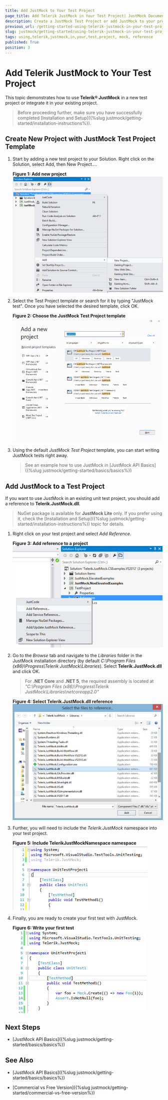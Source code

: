 ```yaml
---
title: Add JustMock to Your Test Project
page_title: Add Telerik JustMock in Your Test Project| JustMock Documentation
description: Create a JustMock Test Project or add JustMock to your project and start using it.
previous_url: /getting-started-using-telerik-justmock-in-your-test-project.html
slug: justmock/getting-started/using-telerik-justmock-in-your-test-project
tags: using,telerik,justmock,in,your,test,project, mock, reference
published: True
position: 3
---
```


# Add Telerik JustMock to Your Test Project

This topic demonstrates how to use __Telerik® JustMock__ in a new test project or integrate it in your existing project.

>Before proceeding further, make sure you have successfully completed [Installation and Setup]({%slug justmock/getting-started/installation-instructions%}).

    	
## Create New Project with JustMock Test Project Template

1. Start by adding a new test project to your Solution. Right click on the Solution, select Add, then New Project.... 

	**Figure 1: Add new project**  
	![Add New Project to VS Solution](images/AddNewProject.png)

1. Select the Test Project template or search for it by typing "JustMock test". Once you have selected the desired template, click OK.

	**Figure 2: Choose the JustMock Test Project template**  
	![JustMock Test Project Template](images/ProjectTemplate.png)

1. Using the default *JustMock Test Project* template, you can start writing JustMock tests right away. 
	
	> See an example how to use JustMock in [JustMock API Basics]({%slug justmock/getting-started/basics/basics%})

## Add JustMock to a Test Project

If you want to use JustMock in an existing unit test project, you should add a reference to **Telerik.JustMock.dll**. 

>NuGet package is available for **JustMock Lite** only. If you prefer using it, check the [Installation and Setup]({%slug justmock/getting-started/installation-instructions%}) topic for details. 

1. Right click on your test project and select *Add Reference*.

	**Figure 3: Add reference to a project**  
	![JustMock Test Project Template](images/AddReference.png)

1. Go to the *Browse* tab and navigate to the *Libraries* folder in the JustMock installation directory (by default *C:\Program Files (x86)\Progress\Telerik JustMock\Libraries*). Select __Telerik.JustMock.dll__ and click OK.
	
	> For **.NET Core** and **.NET 5**, the required assembly is located at *"C:\Program Files (x86)\Progress\Telerik JustMock\Libraries\netcoreapp2.0\"*

	**Figure 4: Select Telerik.JustMock.dll reference**  
	![JustMock Test Project Template](images/SelectReference.png)


1. Further, you will need to include the *Telerik.JustMock* namespace into your test project.

	**Figure 5: Include TelerikJustMockNamespace namespace**  
	![JustMock Test Project Template](images/Namespace.png)

1. Finally, you are ready to create your first test with JustMock.

	**Figure 6: Write your first test**  
	![JustMock Test Project Template](images/FirstTest.png)
	
## Next Steps

* [JustMock API Basics]({%slug justmock/getting-started/basics/basics%})

## See Also

 * [JustMock API Basics]({%slug justmock/getting-started/basics/basics%})

 * [Commercial vs Free Version]({%slug justmock/getting-started/commercial-vs-free-version%})
